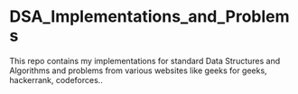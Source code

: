 # DSA_Implementations_and_Problems
This repo contains my implementations for standard Data Structures and Algorithms and problems from various websites like geeks for geeks, hackerrank, codeforces..
